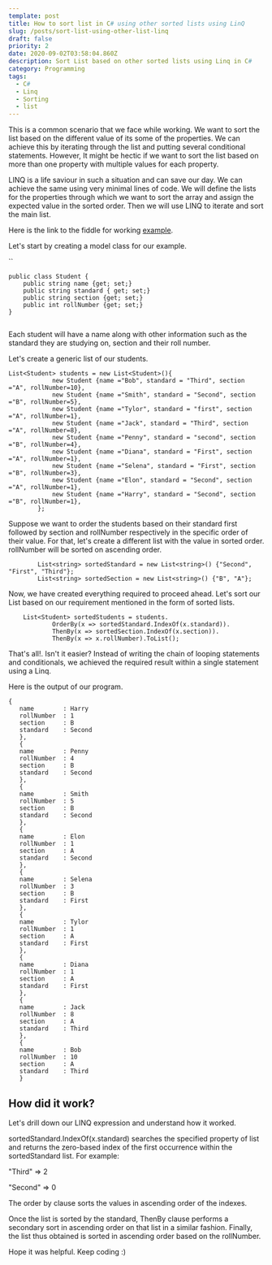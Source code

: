 ```yaml
---
template: post
title: How to sort list in C# using other sorted lists using LinQ
slug: /posts/sort-list-using-other-list-linq
draft: false
priority: 2
date: 2020-09-02T03:58:04.860Z
description: Sort List based on other sorted lists using Linq in C#
category: Programming
tags:
  - C#
  - Linq
  - Sorting
  - list
---
```

This is a common scenario that we face while working. We want to sort the list based on the different value of its some of the properties. We can achieve this by iterating through the list and putting several conditional statements. However, It might be hectic if we want to sort the list based on more than one property with multiple values for each property.

LINQ is a life saviour in such a situation and can save our day. We can achieve the same using very minimal lines of code. We will define the lists for the properties through which we want to sort the array and assign the expected value in the sorted order. Then we will use LINQ to iterate and sort the main list.

Here is the link to the fiddle for working [example](https://dotnetfiddle.net/cFQUGA).

Let's start by creating a model class for our example.

``

```
public class Student {
	public string name {get; set;}
	public string standard { get; set;}
	public string section {get; set;}
	public int rollNumber {get; set;}
}


```

Each student will have a name along with other information such as the standard they are studying on, section and their roll number.

Let's create a generic list of our students.

```
List<Student> students = new List<Student>(){
			new Student {name ="Bob", standard = "Third", section ="A", rollNumber=10},
			new Student {name ="Smith", standard = "Second", section ="B", rollNumber=5},
			new Student {name ="Tylor", standard = "first", section ="A", rollNumber=1},
			new Student {name ="Jack", standard = "Third", section ="A", rollNumber=8},
			new Student {name ="Penny", standard = "second", section ="B", rollNumber=4},
			new Student {name ="Diana", standard = "First", section ="A", rollNumber=1},
			new Student {name ="Selena", standard = "First", section ="B", rollNumber=3},
            new Student {name ="Elon", standard = "Second", section ="A", rollNumber=1},
			new Student {name ="Harry", standard = "Second", section ="B", rollNumber=1},
		};
```

Suppose we want to order the students based on their standard first followed by section and rollNumber respectively in the specific order of their value. For that, let's create a different list with the value in sorted order. rollNumber will be sorted on ascending order.



```
		List<string> sortedStandard = new List<string>() {"Second", "First", "Third"};
		List<string> sortedSection = new List<string>() {"B", "A"};
```

Now, we have created everything required to proceed ahead. Let's sort our List based on our requirement mentioned in the form of sorted lists.



```
	List<Student> sortedStudents = students.
			OrderBy(x => sortedStandard.IndexOf(x.standard)).
			ThenBy(x => sortedSection.IndexOf(x.section)).
			ThenBy(x => x.rollNumber).ToList();
```

That's all!. Isn't it easier? Instead of writing the chain of looping statements and conditionals, we achieved the required result within a single statement using a Linq. 

Here is the output of our program.



```
{
   name        : Harry
   rollNumber  : 1
   section     : B
   standard    : Second
   },
   {
   name        : Penny
   rollNumber  : 4
   section     : B
   standard    : Second
   },
   {
   name        : Smith
   rollNumber  : 5
   section     : B
   standard    : Second
   },
   {
   name        : Elon
   rollNumber  : 1
   section     : A
   standard    : Second
   },
   {
   name        : Selena
   rollNumber  : 3
   section     : B
   standard    : First
   },
   {
   name        : Tylor
   rollNumber  : 1
   section     : A
   standard    : First
   },
   {
   name        : Diana
   rollNumber  : 1
   section     : A
   standard    : First
   },
   {
   name        : Jack
   rollNumber  : 8
   section     : A
   standard    : Third
   },
   {
   name        : Bob
   rollNumber  : 10
   section     : A
   standard    : Third
   }   
```

## How did it work?

Let's drill down our LINQ expression and understand how it worked.

sortedStandard.IndexOf(x.standard) searches the specified property of list and returns the zero-based index of the first occurrence within the sortedStandard list. For example:

"Third" => 2

"Second" => 0

The order by clause sorts the values in ascending order of the indexes.

Once the list is sorted by the standard, ThenBy clause performs a secondary sort in ascending order on that list in a similar fashion. Finally, the list thus obtained is sorted in ascending order based on the rollNumber.

Hope it was helpful. Keep coding :)